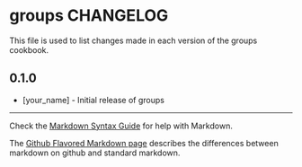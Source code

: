 # groups CHANGELOG

This file is used to list changes made in each version of the groups cookbook.

## 0.1.0
- [your_name] - Initial release of groups

- - -
Check the [Markdown Syntax Guide](http://daringfireball.net/projects/markdown/syntax) for help with Markdown.

The [Github Flavored Markdown page](http://github.github.com/github-flavored-markdown/) describes the differences between markdown on github and standard markdown.
